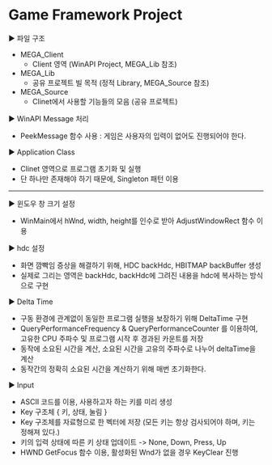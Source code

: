 # Game Framework Project 

▶ 파일 구조
  - MEGA_Client 
    - Client 영역 (WinAPI Project, MEGA_Lib 참조)
  - MEGA_Lib 
    - 공유 프로젝트 빌 목적 (정적 Library, MEGA_Source 참조)
  - MEGA_Source 
    - Clinet에서 사용할 기능들의 모음 (공유 프로젝트)

▶ WinAPI Message 처리
  - PeekMessage 함수 사용 : 게임은 사용자의 입력이 없어도 진행되어야 한다.   

▶ Application Class
  - Clinet 영역으로 프로그램 초기화 및 실행
  - 단 하나만 존재해야 하기 때문에, Singleton 패턴 이용   

***

▶ 윈도우 창 크기 설정
  - WinMain에서 hWnd, width, height를 인수로 받아 AdjustWindowRect 함수 이용
    
▶ hdc 설정
  - 화면 깜빡임 증상을 해결하기 위해, HDC backHdc, HBITMAP backBuffer 생성
  - 실제로 그리는 영역은 backHdc, backHdc에 그려진 내용을 hdc에 복사하는 방식으로 구현

▶ Delta Time
  - 구동 환경에 관계없이 동일한 프로그램 실행을 보장하기 위해 DeltaTime 구현
  - QueryPerformanceFrequency & QueryPerformanceCounter 를 이용하여, 고유한 CPU 주파수 및 프로그램 시작 후 경과된 카운트를 저장
  - 동작에 소요된 시간을 계산, 소요된 시간을 고유의 주파수로 나누어 deltaTime을 계산
  - 동작간의 정확히 소요된 시간을 계산하기 위해 매번 초기화한다.

▶ Input
  - ASCII 코드를 이용, 사용하고자 하는 키를 미리 생성
  - Key 구조체 { 키, 상태, 눌림 }
  - Key 구조체를 자료형으로 한 벡터에 저장 (모든 키는 항상 검사되어야 하며, 키는 정해져 있다.)
  - 키의 입력 상태에 따른 키 상태 업데이트 -> None, Down, Press, Up
  -  HWND GetFocus 함수 이용, 활성화된 Wnd가 없을 경우 KeyClear 진행
